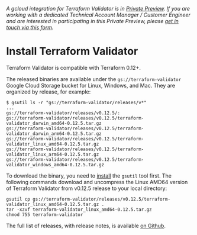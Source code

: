 _A gcloud integration for Terraform Validator is in [Private Preview](https://cloud.google.com/products#product-launch-stages). If you are working with a dedicated Technical Account Manager / Customer Engineer and are interested in participating in this Private Preview, please [get in touch via this form](https://docs.google.com/forms/d/e/1FAIpQLSfkN3AZtAtajy_-0100Kmwz-sA822DkAI__hPtYjvr2z-T8tw/viewform?usp=sf_link)._

# Install Terraform Validator

Terraform Validator is compatible with Terraform 0.12+.

The released binaries are available under the `gs://terraform-validator` Google
Cloud Storage bucket for Linux, Windows, and Mac. They are organized by release,
for example:

```
$ gsutil ls -r "gs://terraform-validator/releases/v*"
...
gs://terraform-validator/releases/v0.12.5/:
gs://terraform-validator/releases/v0.12.5/terraform-validator_darwin_amd64-0.12.5.tar.gz
gs://terraform-validator/releases/v0.12.5/terraform-validator_darwin_arm64-0.12.5.tar.gz
gs://terraform-validator/releases/v0.12.5/terraform-validator_linux_amd64-0.12.5.tar.gz
gs://terraform-validator/releases/v0.12.5/terraform-validator_linux_arm64-0.12.5.tar.gz
gs://terraform-validator/releases/v0.12.5/terraform-validator_windows_amd64-0.12.5.tar.gz
```

To download the binary, you need to
[install](https://cloud.google.com/storage/docs/gsutil_install#install) the
`gsutil` tool first. The following commands download and uncompress the Linux AMD64
version of Terraform Validator from v0.12.5 release to your local directory:

```
gsutil cp gs://terraform-validator/releases/v0.12.5/terraform-validator_linux_amd64-0.12.5.tar.gz .
tar -xzvf terraform-validator_linux_amd64-0.12.5.tar.gz
chmod 755 terraform-validator
```

The full list of releases, with release notes, is available [on Github](https://github.com/GoogleCloudPlatform/terraform-validator/releases).
